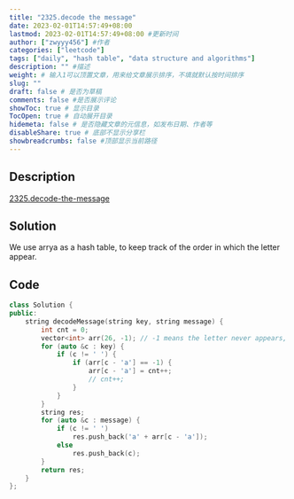 ```yaml
---
title: "2325.decode the message"
date: 2023-02-01T14:57:49+08:00
lastmod: 2023-02-01T14:57:49+08:00 #更新时间
author: ["zwyyy456"] #作者
categories: ["leetcode"]
tags: ["daily", "hash table", "data structure and algorithms"]
description: "" #描述
weight: # 输入1可以顶置文章，用来给文章展示排序，不填就默认按时间排序
slug: ""
draft: false # 是否为草稿
comments: false #是否展示评论
showToc: true # 显示目录
TocOpen: true # 自动展开目录
hidemeta: false # 是否隐藏文章的元信息，如发布日期、作者等
disableShare: true # 底部不显示分享栏
showbreadcrumbs: false #顶部显示当前路径
---
```

## Description
[2325.decode-the-message](https://leetcode.com/problems/decode-the-message/)

## Solution
We use arrya as a hash table, to keep track of the order in which the letter appear.

## Code
```cpp
class Solution {
public:
    string decodeMessage(string key, string message) {
        int cnt = 0;
        vector<int> arr(26, -1); // -1 means the letter never appears, other value means the order in which the letter appears
        for (auto &c : key) {
            if (c != ' ') {
                if (arr[c - 'a'] == -1) {
                    arr[c - 'a'] = cnt++;
                    // cnt++;
                }
            }
        }
        string res;
        for (auto &c : message) {
            if (c != ' ')
                res.push_back('a' + arr[c - 'a']);
            else
                res.push_back(c);
        }
        return res;
    }
};
```

